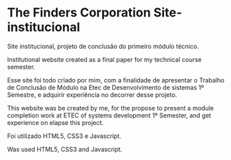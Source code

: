 # The Finders Corporation Site-institucional

Site institucional, projeto de conclusão do primeiro módulo técnico.

Institutional website created as a final paper for my technical course semester.

Esse site foi todo criado por mim, com a finalidade de apresentar o Trabalho de Conclusão de Módulo na Etec de Desenvolvimento de sistemas 1º Semestre, e adquirir experiência no decorrer desse projeto.

This website was be created by me, for the propose to present a module completion work at ETEC of systems development 1º Semester, and get experience on elapse this project.

Foi utilizado HTML5, CSS3 e Javascript.

Was used HTML5, CSS3 and Javascript.
